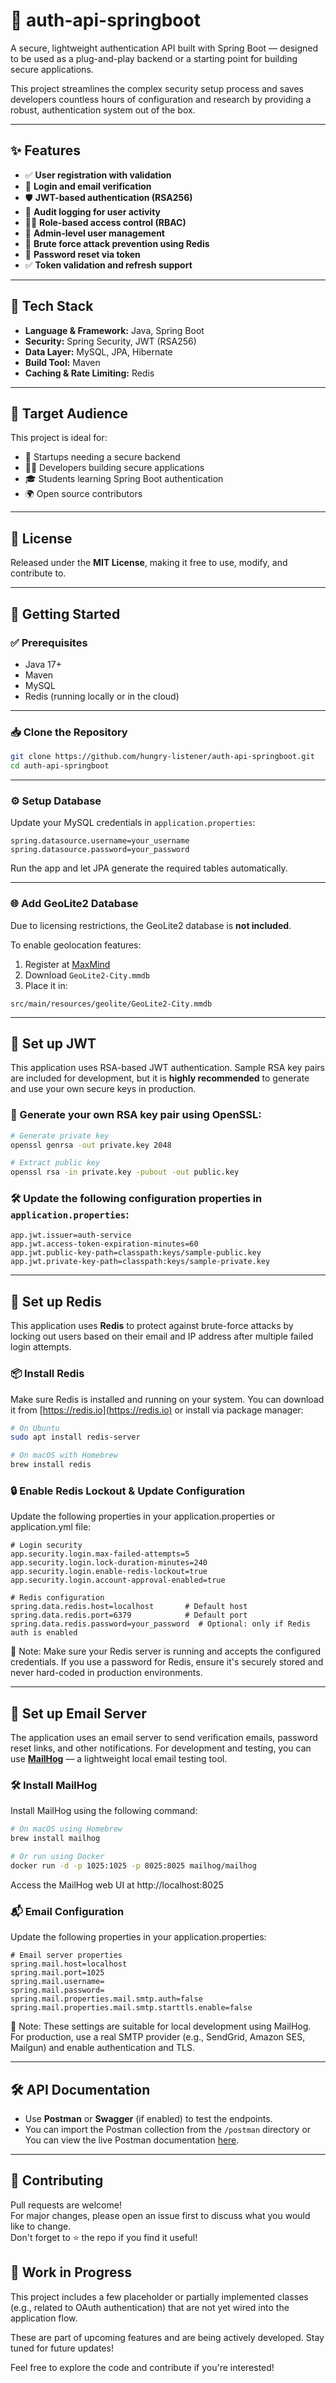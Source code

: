 # 🔐 auth-api-springboot

A secure, lightweight authentication API built with Spring Boot — designed to be used as a plug-and-play backend or a starting point for building secure applications.

This project streamlines the complex security setup process and saves developers countless hours of configuration and research by providing a robust,  authentication system out of the box.

---

## ✨ Features

- ✅ **User registration with validation**  
- 🔐 **Login and email verification**  
- 🛡️ **JWT-based authentication (RSA256)**  
- 🧾 **Audit logging for user activity**  
- 🧑‍💼 **Role-based access control (RBAC)**  
- 👤 **Admin-level user management**  
- 🔐 **Brute force attack prevention using Redis**  
- 🔁 **Password reset via token**  
- ✅ **Token validation and refresh support**

---

## 🧰 Tech Stack

- **Language & Framework:** Java, Spring Boot  
- **Security:** Spring Security, JWT (RSA256)  
- **Data Layer:** MySQL, JPA, Hibernate  
- **Build Tool:** Maven  
- **Caching & Rate Limiting:** Redis

---

## 🎯 Target Audience

This project is ideal for:

- 🚀 Startups needing a secure backend  
- 👨‍💻 Developers building secure applications  
- 🎓 Students learning Spring Boot authentication  
- 🌍 Open source contributors

---

## 📜 License

Released under the **MIT License**, making it free to use, modify, and contribute to.

---

## 🚀 Getting Started

### ✅ Prerequisites

- Java 17+
- Maven
- MySQL
- Redis (running locally or in the cloud)

---

### 📥 Clone the Repository

```bash
git clone https://github.com/hungry-listener/auth-api-springboot.git
cd auth-api-springboot
```

---

### ⚙️ Setup Database

Update your MySQL credentials in `application.properties`:

```properties
spring.datasource.username=your_username
spring.datasource.password=your_password
```

Run the app and let JPA generate the required tables automatically.

---

### 🌐 Add GeoLite2 Database

Due to licensing restrictions, the GeoLite2 database is **not included**.

To enable geolocation features:

1. Register at [MaxMind](https://www.maxmind.com)
2. Download `GeoLite2-City.mmdb`
3. Place it in:

```plaintext
src/main/resources/geolite/GeoLite2-City.mmdb
```

---

## 🔐 Set up JWT

This application uses RSA-based JWT authentication. Sample RSA key pairs are included for development, but it is **highly recommended** to generate and use your own secure keys in production.

### 🔧 Generate your own RSA key pair using OpenSSL:
```bash
# Generate private key 
openssl genrsa -out private.key 2048

# Extract public key
openssl rsa -in private.key -pubout -out public.key
```

### 🛠️ Update the following configuration properties in `application.properties`:

```properties
app.jwt.issuer=auth-service
app.jwt.access-token-expiration-minutes=60
app.jwt.public-key-path=classpath:keys/sample-public.key
app.jwt.private-key-path=classpath:keys/sample-private.key
```

---

## 🧠 Set up Redis

This application uses **Redis** to protect against brute-force attacks by locking out users based on their email and IP address after multiple failed login attempts.

### 📦 Install Redis

Make sure Redis is installed and running on your system. You can download it from [https://redis.io](https://redis.io) or install via package manager:

```bash
# On Ubuntu
sudo apt install redis-server

# On macOS with Homebrew
brew install redis
```

### 🔒 Enable Redis Lockout & Update Configuration
Update the following properties in your application.properties or application.yml file:

```properties
# Login security
app.security.login.max-failed-attempts=5
app.security.login.lock-duration-minutes=240
app.security.login.enable-redis-lockout=true
app.security.login.account-approval-enabled=true

# Redis configuration
spring.data.redis.host=localhost       # Default host
spring.data.redis.port=6379            # Default port
spring.data.redis.password=your_password  # Optional: only if Redis auth is enabled
```

📌 Note: Make sure your Redis server is running and accepts the configured credentials. If you use a password for Redis, ensure it's securely stored and never hard-coded in production environments.

---

## 📧 Set up Email Server

The application uses an email server to send verification emails, password reset links, and other notifications. For development and testing, you can use **[MailHog](https://github.com/mailhog/MailHog)** — a lightweight local email testing tool.

### 🛠️ Install MailHog

Install MailHog using the following command:

```bash
# On macOS using Homebrew
brew install mailhog

# Or run using Docker
docker run -d -p 1025:1025 -p 8025:8025 mailhog/mailhog
```

Access the MailHog web UI at http://localhost:8025

### 📬 Email Configuration

Update the following properties in your application.properties:

```properties
# Email server properties
spring.mail.host=localhost
spring.mail.port=1025
spring.mail.username=
spring.mail.password=
spring.mail.properties.mail.smtp.auth=false
spring.mail.properties.mail.smtp.starttls.enable=false
```

📌 Note: These settings are suitable for local development using MailHog. For production, use a real SMTP provider (e.g., SendGrid, Amazon SES, Mailgun) and enable authentication and TLS.

---

## 🛠️ API Documentation

- Use **Postman** or **Swagger** (if enabled) to test the endpoints.
- You can import the Postman collection from the `/postman` directory or You can view the live Postman documentation [here](https://documenter.getpostman.com/view/44246711/2sB2ixjE3F).

---

## 🙌 Contributing

Pull requests are welcome!  
For major changes, please open an issue first to discuss what you would like to change.  
Don't forget to ⭐ the repo if you find it useful!

## 🚧 Work in Progress

This project includes a few placeholder or partially implemented classes (e.g., related to OAuth authentication) that are not yet wired into the application flow.

These are part of upcoming features and are being actively developed. Stay tuned for future updates!

Feel free to explore the code and contribute if you're interested!

